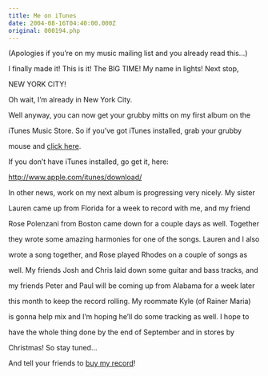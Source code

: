 ```yaml
---
title: Me on iTunes
date: 2004-08-16T04:40:00.000Z
original: 000194.php
---
```


(Apologies if you’re on my music mailing list and you already read this…)

I finally made it! This is it! The BIG TIME! My name in lights! Next stop,

NEW YORK CITY!

Oh wait, I’m already in New York City.

Well anyway, you can now get your grubby mitts on my first album on the

iTunes Music Store. So if you’ve got iTunes installed, grab your grubby

mouse and <a href="http://phobos.apple.com/WebObjects/MZStore.woa/wa/viewAlbum?playlistId=7202482">click here</a>.

If you don’t have iTunes installed, go get it, here:

<a href="http://www.apple.com/itunes/download/">http://www.apple.com/itunes/download/</a>

In other news, work on my next album is progressing very nicely. My sister

Lauren came up from Florida for a week to record with me, and my friend

Rose Polenzani from Boston came down for a couple days as well. Together

they wrote some amazing harmonies for one of the songs. Lauren and I also

wrote a song together, and Rose played Rhodes on a couple of songs as

well. My friends Josh and Chris laid down some guitar and bass tracks, and

my friends Peter and Paul will be coming up from Alabama for a week later

this month to keep the record rolling. My roommate Kyle (of Rainer Maria)

is gonna help mix and I’m hoping he’ll do some tracking as well. I hope to

have the whole thing done by the end of September and in stores by

Christmas! So stay tuned…

And tell your friends to <a href="http://phobos.apple.com/WebObjects/MZStore.woa/wa/viewAlbum?playlistId=7202482">buy my record</a>!

<!-- <div class="commentdivider"></div><span class="commentheader">1 Comment</span>

<div class="commentdivider">
<span class="commentauthorbox">Posted by pascal</span>
<span class="commentdatebox">Wednesday, September  8, 2004</span>
<span class="commenttimebox">12:11 PM</span>
</div>
<div class="commentbody">you nicked my name cunt whore</div> -->
